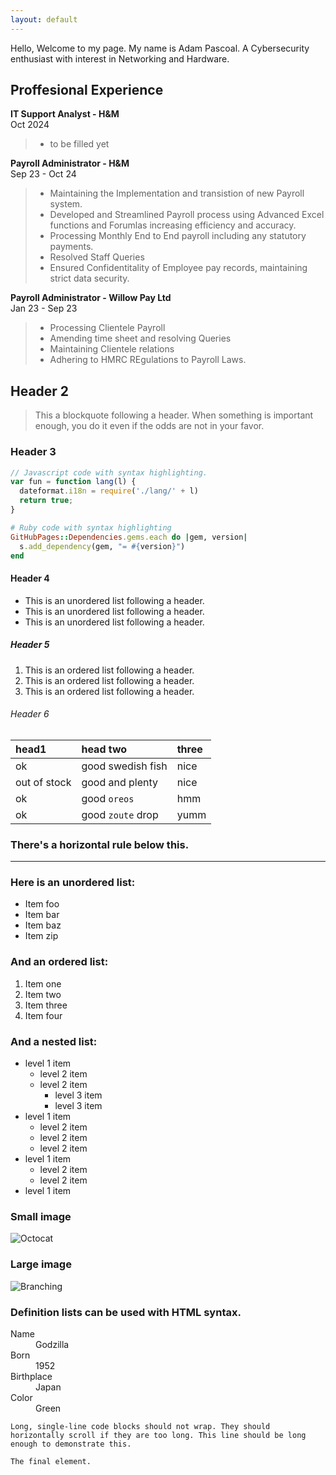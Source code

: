 ```yaml
---
layout: default
---
```

Hello, Welcome to my page. My name is Adam Pascoal. A Cybersecurity enthusiast with interest in Networking and Hardware.

## Proffesional Experience 

<b>IT Support Analyst - H&M <br /> </b>      Oct 2024
>- to be filled yet

<b>Payroll Administrator - H&M  <br /></b>   Sep 23 - Oct 24
>-  Maintaining the Implementation and transistion of new Payroll system.<br />
>- Developed and Streamlined Payroll process using Advanced Excel functions and Forumlas increasing efficiency and accuracy.<br />
>- Processing Monthly End to End payroll including any statutory payments. <br />
>- Resolved Staff Queries <br />
>- Ensured Confidentitality of Employee pay records, maintaining strict data security.

<b>Payroll Administrator - Willow Pay Ltd <br /> </b> Jan 23 - Sep 23
>- Processing Clientele Payroll <br />
>- Amending time sheet and resolving Queries <br />
>- Maintaining Clientele relations <br />
>- Adhering to HMRC REgulations to Payroll Laws. 

## Header 2

> This a blockquote following a header.
> When something is important enough, you do it even if the odds are not in your favor.

### Header 3

```js
// Javascript code with syntax highlighting.
var fun = function lang(l) {
  dateformat.i18n = require('./lang/' + l)
  return true;
}
```

```ruby
# Ruby code with syntax highlighting
GitHubPages::Dependencies.gems.each do |gem, version|
  s.add_dependency(gem, "= #{version}")
end
```

#### Header 4

*   This is an unordered list following a header.
*   This is an unordered list following a header.
*   This is an unordered list following a header.

##### Header 5

1.  This is an ordered list following a header.
2.  This is an ordered list following a header.
3.  This is an ordered list following a header.

###### Header 6

| head1        | head two          | three |
|:-------------|:------------------|:------|
| ok           | good swedish fish | nice  |
| out of stock | good and plenty   | nice  |
| ok           | good `oreos`      | hmm   |
| ok           | good `zoute` drop | yumm  |

### There's a horizontal rule below this.

* * *

### Here is an unordered list:

*   Item foo
*   Item bar
*   Item baz
*   Item zip

### And an ordered list:

1.  Item one
1.  Item two
1.  Item three
1.  Item four

### And a nested list:

- level 1 item
  - level 2 item
  - level 2 item
    - level 3 item
    - level 3 item
- level 1 item
  - level 2 item
  - level 2 item
  - level 2 item
- level 1 item
  - level 2 item
  - level 2 item
- level 1 item

### Small image

![Octocat](https://github.githubassets.com/images/icons/emoji/octocat.png)

### Large image

![Branching](https://guides.github.com/activities/hello-world/branching.png)


### Definition lists can be used with HTML syntax.

<dl>
<dt>Name</dt>
<dd>Godzilla</dd>
<dt>Born</dt>
<dd>1952</dd>
<dt>Birthplace</dt>
<dd>Japan</dd>
<dt>Color</dt>
<dd>Green</dd>
</dl>

```
Long, single-line code blocks should not wrap. They should horizontally scroll if they are too long. This line should be long enough to demonstrate this.
```

```
The final element.
```
